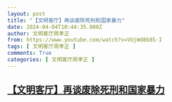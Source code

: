 ```yaml
---
layout: post
title: "【文明客厅】再谈废除死刑和国家暴力"
date: 2024-04-04T10:44:35.000Z
author: 文明客厅周孝正
from: https://www.youtube.com/watch?v=VUjWd8b8S-I
tags: [ 文明客厅周孝正 ]
comments: True
categories: [ 文明客厅周孝正 ]
---
```

<!--1712227475000-->
[【文明客厅】再谈废除死刑和国家暴力](https://www.youtube.com/watch?v=VUjWd8b8S-I)
------

<div>

</div>
